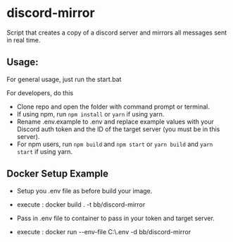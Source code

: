 # discord-mirror

Script that creates a copy of a discord server and mirrors all messages sent in real time.

## Usage:

For general usage, just run the start.bat

For developers, do this

- Clone repo and open the folder with command prompt or terminal.
- If using npm, run `npm install` or `yarn` if using yarn.
- Rename .env.example to .env and replace example values with your Discord auth token and the ID of the target server (you must be in this server).
- For npm users, run `npm build` and `npm start` or `yarn build` and `yarn start` if using yarn.

## Docker Setup Example

- Setup you .env file as before build your image.
- execute : 
  docker build . -t bb/discord-mirror

- Pass in .env file to container to pass in your token and target server.
- execute :
  docker run --env-file C:\\.env -d bb/discord-mirror
